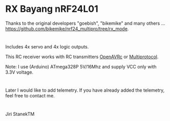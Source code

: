 # RX Bayang nRF24L01
Thanks to the original developers "goebish", "bikemike" and many others ... https://github.com/bikemike/nrf24_multipro/tree/rx_mode.
#
Includes 4x servo and 4x logic outputs.

This RC receiver works with RC transmitters [OpenAVRc](https://github.com/stanekTM/OpenAVRc_Dev) or [Multiprotocol](https://github.com/pascallanger/DIY-Multiprotocol-TX-Module).

Note: I use (Arduino) ATmega328P 5V/16Mhz and supply VCC only with 3.3V voltage.
#
Later I would like to add telemetry.
If you have already added the telemetry, feel free to contact me.
#
Jiri StanekTM
